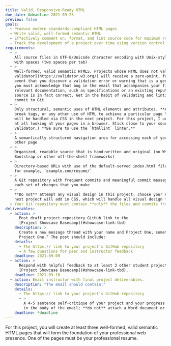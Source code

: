```yaml
---
title: Valid, Responsive-Ready HTML
due_date: &deadline 2021-09-23
preview: false
goals:
  - Produce modern standards-compliant HTML pages
  - Write valid, well-formed semantic HTML
  - Effectively comment on, format, and lint source code for maximum readability
  - Track the development of a project over time using version control
requirements:
  - >
    All source files in UTF-8/Unicode character encoding with Unix-style line endings (LF), entabbed
    with spaces (two spaces per tab)
  - >
    Well-formed, valid semantic HTML5. Projects whose HTML does not validate with the [W3C HTML
    validator](https://validator.w3.org/) will receive a zero-point, failing grade. In the unlikely
    event that you discover a validation error or warning that is a genuine bug in the validator,
    you must acknowledge that bug in the email that accompanies your final project, and point to the
    relevant documentation, such as specifications or an existing reputable bug report, that your
    source is in fact correct. Get in the habit of validating and linting your HTML before you
    commit to Git.
  - >
    Only structural, semantic uses of HTML elements and attributes. **Absolutely no** table markup,
    break tags, or any other use of HTML to achieve a particular page layout. (All layout and design
    will be handled via CSS in the next project. For this project, I urge you not to spend any time
    at all looking at your pages in a browser. Stick close to your source code and the HTML
    validator.) **Be sure to use the `htmllint` linter.**
  - >
    A semantically structured navigation area for accessing each of your project’s pages from any
    other page
  - >
    Organized, readable source that is hand-written and original (no WYSIWYGs or code-generators, no
    Bootstrap or other off-the-shelf frameworks)
  - >
    Directory-based URLs with use of the default-served index.html file, so that you can point to,
    for example, `example.com/resume/`
  - >
    A Git repository with frequent commits and meaningful commit messages that accurately reflect
    each set of changes that you make
  - >
    **Do not** attempt any visual design in this project; choose your HTML tags for semantics. The
    next project will add in CSS, which will handle all visual design features
  - Your Git repository must contain **only** the files and commits from this project
deliverables:
  - action: >
      Post draft project-repository GitHub link to the
      [Project Showcase Basecamp](#showcase-link-tbd)
    description: >
      Create a new message thread with your name and Project One, something like “Scarlet Hawk:
      Project One.” The post should include:
    details:
      - The https:// link to your project’s GitHub repository
      - A few questions for peer and instructor feedback
    deadline: 2021-09-09
  - action: >
      Respond with helpful feedback to at least 3 other student projects on the
      [Project Showcase Basecamp](#showcase-link-tbd).
    deadline: 2021-09-16
  - action: Email instructor with final project deliverables.
    description: "The email should contain:"
    details:
      - The https:// link to your project’s GitHub repository
      - >
        A 4-5 sentence self-critique of your project and your progress in class to this point (write
        in the body of the email; **do not** attach a Word document or a PDF)
    deadline: *deadline
---
```


For this project, you will create at least three well-formed, valid semantic HTML pages that will
form the foundation of your professional web presence. One of the pages must be your professional
resume.
